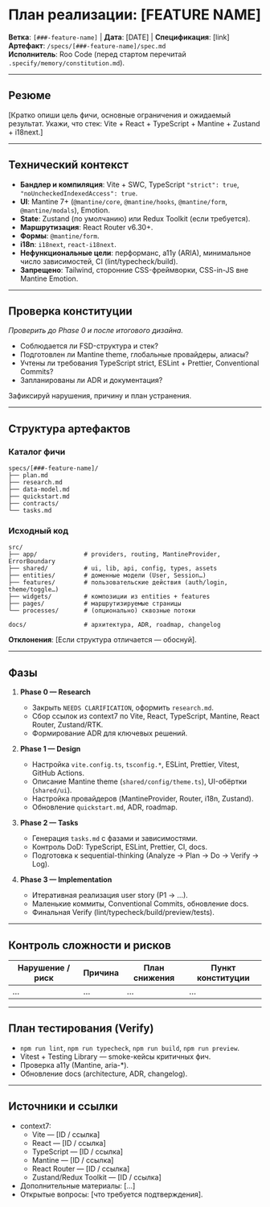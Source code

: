 # План реализации: [FEATURE NAME]

**Ветка**: `[###-feature-name]` | **Дата**: [DATE] | **Спецификация**: [link]  
**Артефакт**: `/specs/[###-feature-name]/spec.md`  
**Исполнитель**: Roo Code (перед стартом перечитай `.specify/memory/constitution.md`).

---

## Резюме

[Кратко опиши цель фичи, основные ограничения и ожидаемый результат. Укажи, что стек: Vite + React + TypeScript + Mantine + Zustand + i18next.]

---

## Технический контекст

- **Бандлер и компиляция**: Vite + SWC, TypeScript `"strict": true`, `"noUncheckedIndexedAccess": true`.
- **UI**: Mantine 7+ (`@mantine/core`, `@mantine/hooks`, `@mantine/form`, `@mantine/modals`), Emotion.
- **State**: Zustand (по умолчанию) или Redux Toolkit (если требуется).
- **Маршрутизация**: React Router v6.30+.
- **Формы**: `@mantine/form`.
- **i18n**: `i18next`, `react-i18next`.
- **Нефункциональные цели**: перформанс, a11y (ARIA), минимальное число зависимостей, CI (lint/typecheck/build).
- **Запрещено**: Tailwind, сторонние CSS-фреймворки, CSS-in-JS вне Mantine Emotion.

---

## Проверка конституции

*Проверить до Phase 0 и после итогового дизайна.*

- Соблюдается ли FSD-структура и стек?
- Подготовлен ли Mantine theme, глобальные провайдеры, алиасы?
- Учтены ли требования TypeScript strict, ESLint + Prettier, Conventional Commits?
- Запланированы ли ADR и документация?

Зафиксируй нарушения, причину и план устранения.

---

## Структура артефактов

### Каталог фичи

```
specs/[###-feature-name]/
├── plan.md
├── research.md
├── data-model.md
├── quickstart.md
├── contracts/
└── tasks.md
```

### Исходный код

```
src/
├── app/             # providers, routing, MantineProvider, ErrorBoundary
├── shared/          # ui, lib, api, config, types, assets
├── entities/        # доменные модели (User, Session…)
├── features/        # пользовательские действия (auth/login, theme/toggle…)
├── widgets/         # композиции из entities + features
├── pages/           # маршрутизируемые страницы
└── processes/       # (опционально) сквозные потоки

docs/                # архитектура, ADR, roadmap, changelog
```

**Отклонения**: [Если структура отличается — обоснуй].

---

## Фазы

1. **Phase 0 — Research**
   - Закрыть `NEEDS CLARIFICATION`, оформить `research.md`.
   - Сбор ссылок из context7 по Vite, React, TypeScript, Mantine, React Router, Zustand/RTK.
   - Формирование ADR для ключевых решений.

2. **Phase 1 — Design**
   - Настройка `vite.config.ts`, `tsconfig.*`, ESLint, Prettier, Vitest, GitHub Actions.
   - Описание Mantine theme (`shared/config/theme.ts`), UI-обёртки (`shared/ui`).
   - Настройка провайдеров (MantineProvider, Router, i18n, Zustand).
   - Обновление `quickstart.md`, ADR, roadmap.

3. **Phase 2 — Tasks**
   - Генерация `tasks.md` с фазами и зависимостями.
   - Контроль DoD: TypeScript, ESLint, Prettier, CI, docs.
   - Подготовка к sequential-thinking (Analyze → Plan → Do → Verify → Log).

4. **Phase 3 — Implementation**
   - Итеративная реализация user story (P1 → …).
   - Маленькие коммиты, Conventional Commits, обновление docs.
   - Финальная Verify (lint/typecheck/build/preview/tests).

---

## Контроль сложности и рисков

| Нарушение / риск | Причина | План снижения | Пункт конституции |
|------------------|---------|---------------|-------------------|
| … | … | … | … |

---

## План тестирования (Verify)

- `npm run lint`, `npm run typecheck`, `npm run build`, `npm run preview`.
- Vitest + Testing Library — smoke-кейсы критичных фич.
- Проверка a11y (Mantine, aria-*).
- Обновление docs (architecture, ADR, changelog).

---

## Источники и ссылки

- context7:
  - Vite — [ID / ссылка]
  - React — [ID / ссылка]
  - TypeScript — [ID / ссылка]
  - Mantine — [ID / ссылка]
  - React Router — [ID / ссылка]
  - Zustand/Redux Toolkit — [ID / ссылка]
- Дополнительные материалы: […]
- Открытые вопросы: [что требуется подтверждения].
